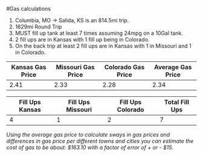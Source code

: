 #Gas calculations

1. Columbia, MO -> Salida, KS is an 814.5mi trip. 
2. 1629mi Round Trip
3. MUST fill up tank at least 7 times assuming 24mpg on a 10Gal tank. 
4. 2 fill ups are in Kansas with 1 fill up being in Colorado. 
5. On the back trip at least 2 fill ups are in Kansas with 1 in Missouri and 1 in Colorado.

| Kansas Gas Price        | Missouri Gas Price         | Colorado Gas Price  | Average Gas Price  |
| --- |---|---|---|
| 2.41   | 2.33 | 2.28 | 2.34 |

| Fill Ups Kansas | Fill Ups Missouri | Fill Ups Colorado  | Total Fill Ups  |
| --- |---|---|---|
| 4 | 1 | 2 | 7 |

*Using the average gas price to calculate sways in gas prices and differences in gas price per different towns and cities 
you can estimate the cost of gas to be about: $163.10 with a factor of error of + or - $15.* 